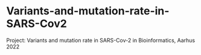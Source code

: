 # Variants-and-mutation-rate-in-SARS-Cov2
Project: Variants and mutation rate in SARS-Cov-2 in Bioinformatics, Aarhus 2022
